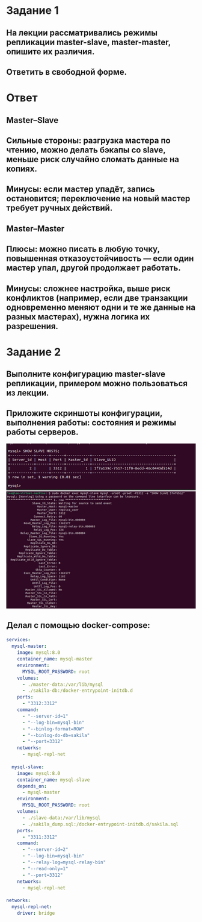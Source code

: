 # Задание 1
## На лекции рассматривались режимы репликации master-slave, master-master, опишите их различия.

## Ответить в свободной форме.
# Ответ
## Master–Slave 
## Сильные стороны: разгрузка мастера по чтению, можно делать бэкапы со slave, меньше риск случайно сломать данные на копиях.
## Минусы: если мастер упадёт, запись остановится; переключение на новый мастер требует ручных действий.
## Master–Master
## Плюсы: можно писать в любую точку, повышенная отказоустойчивость — если один мастер упал, другой продолжает работать.
## Минусы: сложнее настройка, выше риск конфликтов (например, если две транзакции одновременно меняют одни и те же данные на разных мастерах), нужна логика их разрешения.



# Задание 2
## Выполните конфигурацию master-slave репликации, примером можно пользоваться из лекции.

## Приложите скриншоты конфигурации, выполнения работы: состояния и режимы работы серверов.

![Скриншот](https://github.com/MindTempest/git_hw/blob/main/master_repl_stat.jpg)
![Скриншот](https://github.com/MindTempest/git_hw/blob/main/slave_repl.jpg)

## Делал с помощью docker-compose: 
``` yml
services:
  mysql-master:
    image: mysql:8.0
    container_name: mysql-master
    environment:
      MYSQL_ROOT_PASSWORD: root
    volumes:
      - ./master-data:/var/lib/mysql
      - ./sakila-db:/docker-entrypoint-initdb.d
    ports:
      - "3312:3312"  
    command:
      - "--server-id=1"
      - "--log-bin=mysql-bin"
      - "--binlog-format=ROW"
      - "--binlog-do-db=sakila"
      - "--port=3312"  
    networks:
      - mysql-repl-net

  mysql-slave:
    image: mysql:8.0
    container_name: mysql-slave
    depends_on:
      - mysql-master
    environment:
      MYSQL_ROOT_PASSWORD: root
    volumes:
      - ./slave-data:/var/lib/mysql
      - ./sakila_dump.sql:/docker-entrypoint-initdb.d/sakila.sql
    ports:
      - "3311:3312"  
    command:
      - "--server-id=2"
      - "--log-bin=mysql-bin"
      - "--relay-log=mysql-relay-bin"
      - "--read-only=1"
      - "--port=3312" 
    networks:
      - mysql-repl-net

networks:
  mysql-repl-net:
    driver: bridge
```
